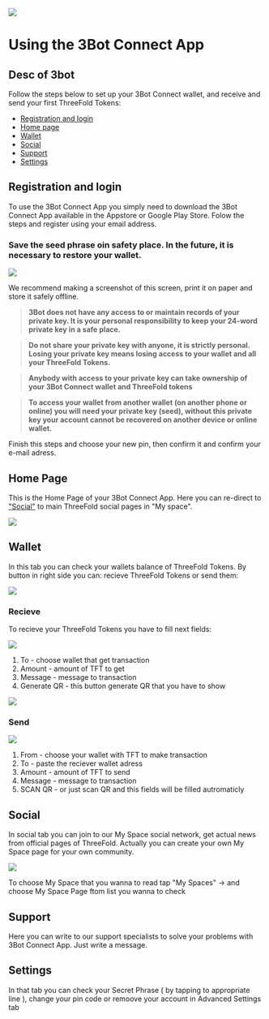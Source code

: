 
![](img/3bot.png)


# Using the 3Bot Connect App

## Desc of 3bot

Follow the steps below to set up your 3Bot Connect wallet, and receive and send your first ThreeFold Tokens:

- [Registration and login](#st-1)
- [Home page](#hp)
- [Wallet](#wallet)
- [Social](#social)
- [Support](#support)
- [Settings](#settings)

<a id='st-1'><a>
  
  ## Registration and login
  
  To use the 3Bot Connect App you simply need to download the 3Bot Connect App available in the Appstore or Google Play Store. Folow the steps and register using your email address.
 ### Save the seed phrase oin safety place. In the future, it is necessary to restore your wallet.

![](img/3Bot_Seed_Phrase.jpg)

We recommend making a screenshot of this screen, print it on paper and store it safely offline.

> **3Bot does not have any access to or maintain records of your private key. It is your personal responsibility to keep your 24-word private key in a safe place.**

> **Do not share your private key with anyone, it is strictly personal. Losing your private key means losing access to your wallet and all your ThreeFold Tokens.**

> **Anybody with access to your private key can take ownership of your 3Bot Connect wallet and ThreeFold tokens**

> **To access your wallet from another wallet (on another phone or online) you will need your private key (seed), without this private key your account cannot be recovered on another device or online wallet.**


Finish this steps and choose your new pin, then confirm it and confirm your e-mail adress.

## Home Page

<a id='hp'><a>

This is the Home Page of your 3Bot Connect App. Here you can re-direct to ["Social"](#social) to main ThreeFold social pages in "My space".

![](img/3Bot_Home_Page.jpg)

## Wallet

<a id='wallet'><a>


In this tab you can check your wallets balance of ThreeFold Tokens. By button in right side you can: recieve ThreeFold Tokens or send them:

![](img/3But_wallet_1.jpg)

### Recieve

To recieve your ThreeFold Tokens you have to fill next fields:

![](img/3But_wallet_2.jpg)

1) To - choose wallet that get transaction
2) Amount - amount of TFT to get
3) Message - message to transaction
4) Generate QR - this button generate QR that you have to show

![](img/3But_wallet_3.jpg)

### Send

![](img/3But_wallet_4.jpg)

1) From - choose your wallet with TFT to make transaction
2) To - paste the reciever wallet adress
3) Amount - amount of TFT to send
4) Message - message to transaction
5) SCAN QR - or just scan QR and this fields will be filled autromaticly

## Social

<a id='social'><a>
  
In social tab you can join to our My Space social network, get actual news from official pages of ThreeFold. Actually you can create your own My Space page for your own community.
  
![](img/3But_social.jpg)

To choose My Space that you wanna to read tap "My Spaces" -> and choose My Space Page ftom list you wanna to check

## Support

<a id='support'><a>

Here you can write to our support specialists to solve your problems with 3Bot Connect App. Just write a message.

## Settings

<a id='settings'><a>
  
In that tab you can check your Secret Phrase ( by tapping to appropriate line ), change your pin code or remoove your account in Advanced Settings tab
